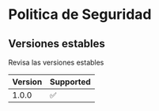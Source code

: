 # Politica de Seguridad

## Versiones estables

Revisa las versiones estables

| Version | Supported          |
| ------- | ------------------ |
| 1.0.0   | :white_check_mark: |



